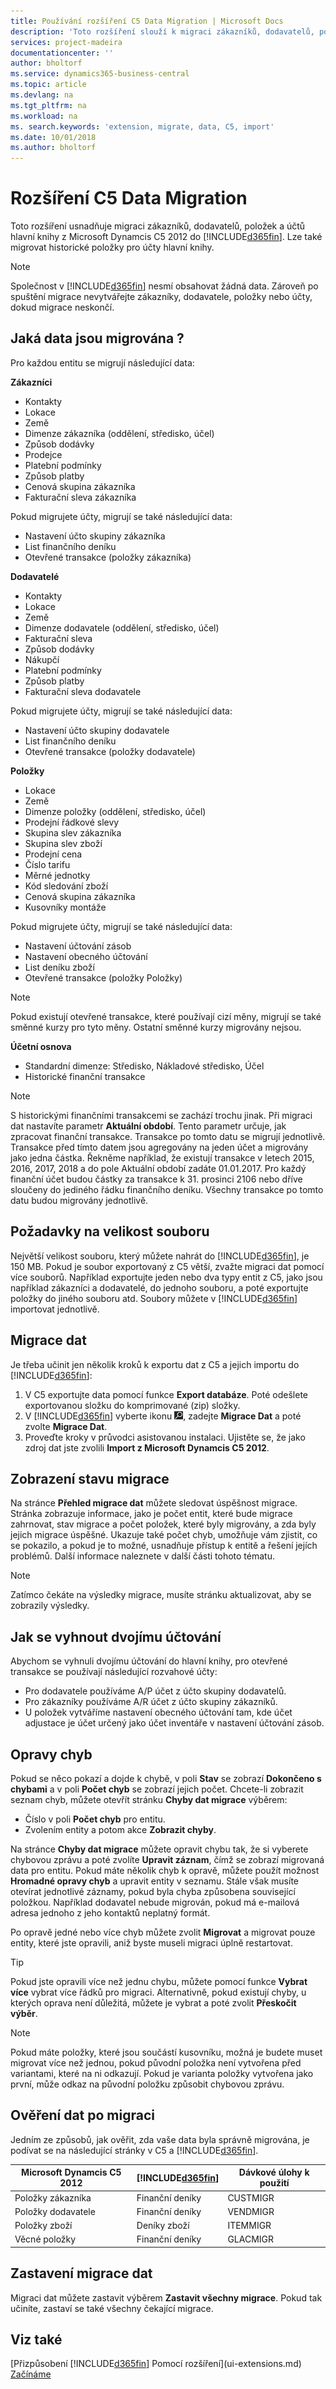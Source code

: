 ```yaml
---
title: Používání rozšíření C5 Data Migration | Microsoft Docs
description: 'Toto rozšíření slouží k migraci zákazníků, dodavatelů, položek a účtů hlavní knihy z Microsoft Dynamics C5 2012 do Business Central.'
services: project-madeira
documentationcenter: ''
author: bholtorf
ms.service: dynamics365-business-central
ms.topic: article
ms.devlang: na
ms.tgt_pltfrm: na
ms.workload: na
ms. search.keywords: 'extension, migrate, data, C5, import'
ms.date: 10/01/2018
ms.author: bholtorf
---
```


# <a name="the-c5-data-migration-extension"></a>Rozšíření C5 Data Migration
Toto rozšíření usnadňuje migraci zákazníků, dodavatelů, položek a účtů hlavní knihy z Microsoft Dynamcis C5 2012 do [!INCLUDE[d365fin](includes/d365fin_md.md)]. Lze také migrovat historické položky pro účty hlavní knihy.

> [!Note]
> Společnost v [!INCLUDE[d365fin](includes/d365fin_md.md)] nesmí obsahovat žádná data. Zároveň po spuštění migrace nevytvářejte zákazníky, dodavatele, položky nebo účty, dokud migrace neskončí.

## <a name="what-data-is-migrated"></a>Jaká data jsou migrována ?
Pro každou entitu se migrují následující data:

**Zákazníci**
* Kontakty  
* Lokace
* Země
* Dimenze zákazníka (oddělení, středisko, účel)
* Způsob dodávky
* Prodejce
* Platební podmínky
* Způsob platby
* Cenová skupina zákazníka
* Fakturační sleva zákazníka

Pokud migrujete účty, migrují se také následující data:

* Nastavení účto skupiny zákazníka
* List finančního deníku
* Otevřené transakce (položky zákazníka)

**Dodavatelé**
* Kontakty
* Lokace
* Země
* Dimenze dodavatele (oddělení, středisko, účel)
* Fakturační sleva
* Způsob dodávky
* Nákupčí
* Platební podmínky
* Způsob platby
* Fakturační sleva dodavatele

Pokud migrujete účty, migrují se také následující data:

* Nastavení účto skupiny dodavatele
* List finančního deníku
* Otevřené transakce (položky dodavatele)

**Položky**
* Lokace
* Země
* Dimenze položky (oddělení, středisko, účel)
* Prodejní řádkové slevy
* Skupina slev zákazníka
* Skupina slev zboží
* Prodejní cena
* Číslo tarifu
* Měrné jednotky
* Kód sledování zboží
* Cenová skupina zákazníka
* Kusovníky montáže

Pokud migrujete účty, migrují se také následující data:

* Nastavení účtování zásob
* Nastavení obecného účtování
* List deníku zboží
* Otevřené transakce (položky Položky)

> [!Note]
> Pokud existují otevřené transakce, které používají cizí měny, migrují se také směnné kurzy pro tyto měny. Ostatní směnné kurzy migrovány nejsou.

**Účetní osnova**  
* Standardní dimenze: Středisko, Nákladové středisko, Účel  
* Historické finanční transakce  

> [!Note]
> S historickými finančními transakcemi se zachází trochu jinak. Při migraci dat nastavíte parametr **Aktuální období**. Tento parametr určuje, jak zpracovat finanční transakce. Transakce po tomto datu se migrují jednotlivě. Transakce před tímto datem jsou agregovány na jeden účet a migrovány jako jedna částka. Řekněme například, že existují transakce v letech 2015, 2016, 2017, 2018 a do pole Aktuální období zadáte 01.01.2017. Pro každý finanční účet budou částky za transakce k 31. prosinci 2106 nebo dříve sloučeny do jediného řádku finančního deníku. Všechny transakce po tomto datu budou migrovány jednotlivě.

## <a name="file-size-requirements"></a>Požadavky na velikost souboru
Největší velikost souboru, který můžete nahrát do [!INCLUDE[d365fin](includes/d365fin_md.md)], je 150 MB. Pokud je soubor exportovaný z C5 větší, zvažte migraci dat pomocí více souborů. Například exportujte jeden nebo dva typy entit z C5, jako jsou například zákazníci a dodavatelé, do jednoho souboru, a poté exportujte položky do jiného souboru atd. Soubory můžete v [!INCLUDE[d365fin](includes/d365fin_md.md)] importovat jednotlivě.

## <a name="to-migrate-data"></a>Migrace dat
Je třeba učinit jen několik kroků k exportu dat z C5 a jejich importu do [!INCLUDE[d365fin](includes/d365fin_md.md)]:  

1. V C5 exportujte data pomocí funkce **Export databáze**. Poté odešlete exportovanou složku do komprimované (zip) složky.  
2. V [!INCLUDE[d365fin](includes/d365fin_md.md)] vyberte ikonu ![Žárovky, která otevře funkci Řekněte mi](media/ui-search/search_small.png "Řekněte mi, co chcete dělat"), zadejte **Migrace Dat** a poté zvolte **Migrace Dat**.  
3. Proveďte kroky v průvodci asistovanou instalaci. Ujistěte se, že jako zdroj dat jste zvolili **Import z Microsoft Dynamcis C5 2012**.  

## <a name="viewing-the-status-of-the-migration"></a>Zobrazení stavu migrace
Na stránce **Přehled migrace dat** můžete sledovat úspěšnost migrace. Stránka zobrazuje informace, jako je počet entit, které bude migrace zahrnovat, stav migrace a počet položek, které byly migrovány, a zda byly jejich migrace úspěšné. Ukazuje také počet chyb, umožňuje vám zjistit, co se pokazilo, a pokud je to možné, usnadňuje přístup k entitě a řešení jejích problémů. Další informace naleznete v další části tohoto tématu.  

> [!Note]
> Zatímco čekáte na výsledky migrace, musíte stránku aktualizovat, aby se zobrazily výsledky.

## <a name="how-to-avoid-double-posting"></a>Jak se vyhnout dvojímu účtování
Abychom se vyhnuli dvojímu účtování do hlavní knihy, pro otevřené transakce se používají následující rozvahové účty:  

* Pro dodavatele používáme A/P  účet z účto skupiny dodavatelů.  
* Pro zákazníky používáme A/R  účet z účto skupiny zákazníků.  
* U položek vytváříme nastavení obecného účtování tam, kde účet adjustace je účet určený jako účet inventáře v nastavení účtování zásob.  

## <a name="correcting-errors"></a>Opravy chyb
Pokud se něco pokazí a dojde k chybě, v poli **Stav** se zobrazí **Dokončeno s chybami** a v poli **Počet chyb** se zobrazí jejich počet. Chcete-li zobrazit seznam chyb, můžete otevřít stránku **Chyby dat migrace** výběrem:  

* Číslo v poli **Počet chyb** pro entitu.  
* Zvolením entity a potom akce **Zobrazit chyby**.  

Na stránce **Chyby dat migrace** můžete opravit chybu tak, že si vyberete chybovou zprávu a poté zvolíte **Upravit záznam**, čímž se zobrazí migrovaná data pro entitu. Pokud máte několik chyb k opravě, můžete použít možnost **Hromadné opravy chyb** a upravit entity v seznamu. Stále však musíte otevírat jednotlivé záznamy, pokud byla chyba způsobena související položkou. Například dodavatel nebude migrován, pokud má e-mailová adresa jednoho z jeho kontaktů neplatný formát.

Po opravě jedné nebo více chyb můžete zvolit **Migrovat** a migrovat pouze entity, které jste opravili, aniž byste museli migraci úplně restartovat.  

> [!Tip]
> Pokud jste opravili více než jednu chybu, můžete pomocí funkce **Vybrat více** vybrat více řádků pro migraci. Alternativně, pokud existují chyby, u kterých oprava není důležitá, můžete je vybrat a poté zvolit **Přeskočit výběr**.

> [!Note]
> Pokud máte položky, které jsou součástí kusovníku, možná je budete muset migrovat více než jednou, pokud původní položka není vytvořena před variantami, které na ni odkazují. Pokud je varianta položky vytvořena jako první, může odkaz na původní položku způsobit chybovou zprávu.  

## <a name="verifying-data-after-migrating"></a>Ověření dat po migraci
Jedním ze způsobů, jak ověřit, zda vaše data byla správně migrována, je podívat se na následující stránky v C5 a [!INCLUDE[d365fin](includes/d365fin_md.md)].

|Microsoft Dynamcis C5 2012 | [!INCLUDE[d365fin](includes/d365fin_md.md)]| Dávkové úlohy k použití |
|-----|-----|-----|
|Položky zákazníka| Finanční deníky| CUSTMIGR |
|Položky dodavatele| Finanční deníky| VENDMIGR|
|Položky zboží| Deníky zboží| ITEMMIGR |
|Věcné položky| Finanční deníky| GLACMIGR |

## <a name="stopping-data-migration"></a>Zastavení migrace dat
Migraci dat můžete zastavit výběrem **Zastavit všechny migrace**. Pokud tak učiníte, zastaví se také všechny čekající migrace.

## <a name="see-also"></a>Viz také
[Přizpůsobení [!INCLUDE[d365fin](includes/d365fin_md.md)] Pomocí rozšíření](ui-extensions.md)  
[Začínáme](product-get-started.md)

